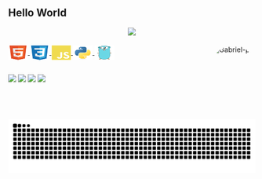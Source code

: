 ## Hello World
<div align="center">
  <a href="https://github.com/gabrielbarros39">
  <img height="180em" src="https://github-readme-stats.vercel.app/api?username=gabrielbarros39&show_icons=true&theme=tokyonight&include_all_commits=true&count_private=true"/>
</div>
<div style="display: inline_block"><br>
  <img align="center" alt="Gabriel-HTML" height="30" width="40" src="https://raw.githubusercontent.com/devicons/devicon/master/icons/html5/html5-original.svg">
  <img align="center" alt="Gabriel-CSS" height="30" width="40" src="https://raw.githubusercontent.com/devicons/devicon/master/icons/css3/css3-original.svg">
  <img align="center" alt="Gabriel-Js" height="30" width="40" src="https://raw.githubusercontent.com/devicons/devicon/master/icons/javascript/javascript-plain.svg">
  <img align="center" alt="Gabriel-Python" height="30" width="40" src="https://raw.githubusercontent.com/devicons/devicon/master/icons/python/python-original.svg">
  <img align="center" alt="Gabriel-Golang" height="30" width="40" src="https://raw.githubusercontent.com/devicons/devicon/master/icons/go/go-original.svg">
  <img align="right" alt="Gabriel-pic" height="150" style="border-radius:50px;" src="https://img.wattpad.com/825a7c1a295de229f34a0a7cd6b0a1e9f20f762e/68747470733a2f2f73332e616d617a6f6e6177732e636f6d2f776174747061642d6d656469612d736572766963652f53746f7279496d6167652f6646315530742d4b5568675350673d3d2d3935313831383139392e313633336632313231356438616666393330343832363832393638362e6a7067?s=fit&w=720&h=720?width=676&height=676">
</div>
  
  ##
 
<div>
  <a href="https://medium.com/@gabrielbarros39" target="_blank"><img src="https://img.shields.io/badge/Medium-12100E?style=for-the-badge&logo=medium&logoColor=white" target="_blank"></a>
  <a href="https://www.linkedin.com/in/gabrielbarros39" target="_blank"><img src="https://img.shields.io/badge/-LinkedIn-%230077B5?style=for-the-badge&logo=linkedin&logoColor=white" target="_blank"></a>
  <a href="https://instagram.com/gabrielbarros39" target="_blank"><img src="https://img.shields.io/badge/-Instagram-%23E4405F?style=for-the-badge&logo=instagram&logoColor=white" target="_blank"></a>
 	<a href="https://www.twitch.tv/deadslayers" target="_blank"><img src="https://img.shields.io/badge/Twitch-9146FF?style=for-the-badge&logo=twitch&logoColor=white" target="_blank"></a>
 
  ![Snake animation](https://github.com/gabrielbarros39/gabrielbarros39/blob/output/github-contribution-grid-snake.svg)
 
</div>
